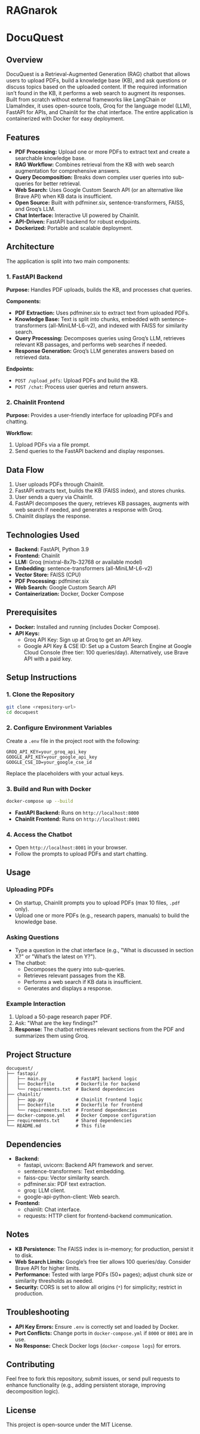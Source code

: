 # RAGnarok
# DocuQuest

## Overview
DocuQuest is a Retrieval-Augmented Generation (RAG) chatbot that allows users to upload PDFs, build a knowledge base (KB), and ask questions or discuss topics based on the uploaded content. If the required information isn’t found in the KB, it performs a web search to augment its responses. Built from scratch without external frameworks like LangChain or LlamaIndex, it uses open-source tools, Groq for the language model (LLM), FastAPI for APIs, and Chainlit for the chat interface. The entire application is containerized with Docker for easy deployment.

## Features
- **PDF Processing:** Upload one or more PDFs to extract text and create a searchable knowledge base.
- **RAG Workflow:** Combines retrieval from the KB with web search augmentation for comprehensive answers.
- **Query Decomposition:** Breaks down complex user queries into sub-queries for better retrieval.
- **Web Search:** Uses Google Custom Search API (or an alternative like Brave API) when KB data is insufficient.
- **Open Source:** Built with pdfminer.six, sentence-transformers, FAISS, and Groq’s LLM.
- **Chat Interface:** Interactive UI powered by Chainlit.
- **API-Driven:** FastAPI backend for robust endpoints.
- **Dockerized:** Portable and scalable deployment.

## Architecture
The application is split into two main components:

### 1. FastAPI Backend
**Purpose:** Handles PDF uploads, builds the KB, and processes chat queries.

**Components:**
- **PDF Extraction:** Uses pdfminer.six to extract text from uploaded PDFs.
- **Knowledge Base:** Text is split into chunks, embedded with sentence-transformers (all-MiniLM-L6-v2), and indexed with FAISS for similarity search.
- **Query Processing:** Decomposes queries using Groq’s LLM, retrieves relevant KB passages, and performs web searches if needed.
- **Response Generation:** Groq’s LLM generates answers based on retrieved data.

**Endpoints:**
- `POST /upload_pdfs`: Upload PDFs and build the KB.
- `POST /chat`: Process user queries and return answers.

### 2. Chainlit Frontend
**Purpose:** Provides a user-friendly interface for uploading PDFs and chatting.

**Workflow:**
1. Upload PDFs via a file prompt.
2. Send queries to the FastAPI backend and display responses.

## Data Flow
1. User uploads PDFs through Chainlit.
2. FastAPI extracts text, builds the KB (FAISS index), and stores chunks.
3. User sends a query via Chainlit.
4. FastAPI decomposes the query, retrieves KB passages, augments with web search if needed, and generates a response with Groq.
5. Chainlit displays the response.

## Technologies Used
- **Backend:** FastAPI, Python 3.9
- **Frontend:** Chainlit
- **LLM:** Groq (mixtral-8x7b-32768 or available model)
- **Embedding:** sentence-transformers (all-MiniLM-L6-v2)
- **Vector Store:** FAISS (CPU)
- **PDF Processing:** pdfminer.six
- **Web Search:** Google Custom Search API
- **Containerization:** Docker, Docker Compose

## Prerequisites
- **Docker:** Installed and running (includes Docker Compose).
- **API Keys:**
  - Groq API Key: Sign up at Groq to get an API key.
  - Google API Key & CSE ID: Set up a Custom Search Engine at Google Cloud Console (free tier: 100 queries/day). Alternatively, use Brave API with a paid key.

## Setup Instructions
### 1. Clone the Repository
```bash
git clone <repository-url>
cd docuquest
```

### 2. Configure Environment Variables
Create a `.env` file in the project root with the following:
```env
GROQ_API_KEY=your_groq_api_key
GOOGLE_API_KEY=your_google_api_key
GOOGLE_CSE_ID=your_google_cse_id
```
Replace the placeholders with your actual keys.

### 3. Build and Run with Docker
```bash
docker-compose up --build
```
- **FastAPI Backend:** Runs on `http://localhost:8000`
- **Chainlit Frontend:** Runs on `http://localhost:8001`

### 4. Access the Chatbot
- Open `http://localhost:8001` in your browser.
- Follow the prompts to upload PDFs and start chatting.

## Usage
### Uploading PDFs
- On startup, Chainlit prompts you to upload PDFs (max 10 files, `.pdf` only).
- Upload one or more PDFs (e.g., research papers, manuals) to build the knowledge base.

### Asking Questions
- Type a question in the chat interface (e.g., "What is discussed in section X?" or "What’s the latest on Y?").
- The chatbot:
  - Decomposes the query into sub-queries.
  - Retrieves relevant passages from the KB.
  - Performs a web search if KB data is insufficient.
  - Generates and displays a response.

### Example Interaction
1. Upload a 50-page research paper PDF.
2. Ask: "What are the key findings?"
3. **Response:** The chatbot retrieves relevant sections from the PDF and summarizes them using Groq.

## Project Structure
```plaintext
docuquest/
├── fastapi/
│   ├── main.py           # FastAPI backend logic
│   ├── Dockerfile        # Dockerfile for backend
│   └── requirements.txt  # Backend dependencies
├── chainlit/
│   ├── app.py            # Chainlit frontend logic
│   ├── Dockerfile        # Dockerfile for frontend
│   └── requirements.txt  # Frontend dependencies
├── docker-compose.yml    # Docker Compose configuration
├── requirements.txt      # Shared dependencies
└── README.md             # This file
```

## Dependencies
- **Backend:**
  - fastapi, uvicorn: Backend API framework and server.
  - sentence-transformers: Text embedding.
  - faiss-cpu: Vector similarity search.
  - pdfminer.six: PDF text extraction.
  - groq: LLM client.
  - google-api-python-client: Web search.
- **Frontend:**
  - chainlit: Chat interface.
  - requests: HTTP client for frontend-backend communication.

## Notes
- **KB Persistence:** The FAISS index is in-memory; for production, persist it to disk.
- **Web Search Limits:** Google’s free tier allows 100 queries/day. Consider Brave API for higher limits.
- **Performance:** Tested with large PDFs (50+ pages); adjust chunk size or similarity thresholds as needed.
- **Security:** CORS is set to allow all origins (`*`) for simplicity; restrict in production.

## Troubleshooting
- **API Key Errors:** Ensure `.env` is correctly set and loaded by Docker.
- **Port Conflicts:** Change ports in `docker-compose.yml` if `8000` or `8001` are in use.
- **No Response:** Check Docker logs (`docker-compose logs`) for errors.

## Contributing
Feel free to fork this repository, submit issues, or send pull requests to enhance functionality (e.g., adding persistent storage, improving decomposition logic).

## License
This project is open-source under the MIT License.